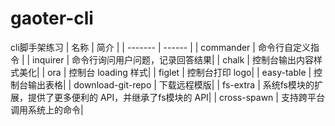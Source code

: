# gaoter-cli
cli脚手架练习
| 名称 | 简介 |
| ------- | ------ |
|  commander | 命令行自定义指令 |
|   inquirer | 命令行询问用户问题，记录回答结果|
|   chalk | 控制台输出内容样式美化|
|   ora | 控制台 loading 样式|
|   figlet | 控制台打印 logo|
|   easy-table | 控制台输出表格|
|   download-git-repo | 下载远程模版|
|   fs-extra | 系统fs模块的扩展，提供了更多便利的 API，并继承了fs模块的 API|
|  cross-spawn | 支持跨平台调用系统上的命令|
